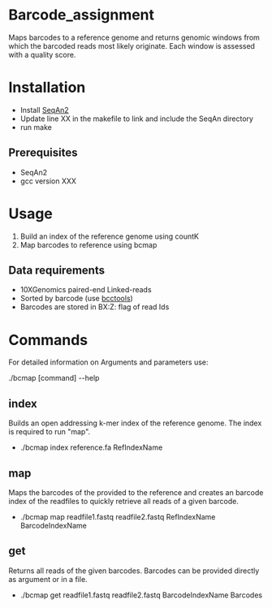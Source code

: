 # Barcode_assignment
Maps barcodes to a reference genome and returns genomic windows from which the barcoded reads most likely originate. Each window is assessed with a quality score.

# Installation
- Install [SeqAn2](https://seqan.readthedocs.io/en/master/Infrastructure/Use/Install.html#infra-use-install)
- Update line XX in the makefile to link and include the SeqAn directory
- run make

## Prerequisites
- SeqAn2
- gcc version XXX

# Usage 
1. Build an index of the reference genome using countK
2. Map barcodes to reference using bcmap

## Data requirements
- 10XGenomics paired-end Linked-reads
- Sorted by barcode (use [bcctools](https://github.com/kehrlab/bcctools))
- Barcodes are stored in BX:Z: flag of read Ids

# Commands
For detailed information on Arguments and parameters use:

./bcmap [command] --help

## index
Builds an open addressing k-mer index of the reference genome. The index is required to run "map".

- ./bcmap index reference.fa RefIndexName

## map
Maps the barcodes of the provided to the reference and creates an barcode index of the readfiles to quickly retrieve all reads of a given barcode.

- ./bcmap map readfile1.fastq readfile2.fastq RefIndexName BarcodeIndexName

## get
Returns all reads of the given barcodes. Barcodes can be provided directly as argument or in a file.

- ./bcmap get readfile1.fastq readfile2.fastq BarcodeIndexName Barcodes
 
